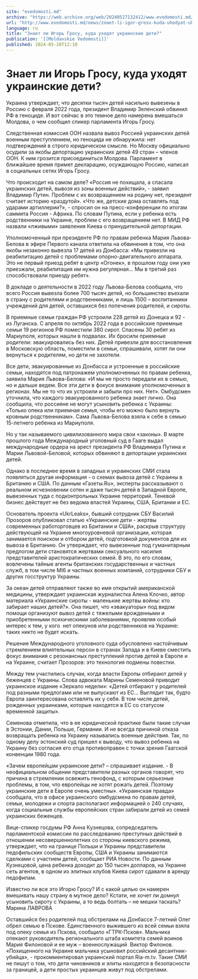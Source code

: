 ```yaml
---
site: "evedomosti.md"
archive: "https://web.archive.org/web/20240527132412/www.evedomosti.md/news/znaet-li-igor-grosu-kuda-uhodyat-ukrainskie-deti"
url: "http://www.evedomosti.md/news/znaet-li-igor-grosu-kuda-uhodyat-ukrainskie-deti"
language: ru
title: "Знает ли Игорь Гросу, куда уходят украинские дети?"
publication: '[[Moldavskie Vedomosti]]'
published: 2024-05-20T12:10
---
```


# Знает ли Игорь Гросу, куда уходят украинские дети?

Украина утверждает, что десятки тысяч детей насильно вывезены в Россию с февраля 2022 года, президент Владимир Зеленский обвинил РФ в геноциде. И вот сейчас в это темное дело намерена вмешаться Молдова, о чем сообщил спикер парламента Игорь Гросу.

Следственная комиссия ООН назвала вывоз Россией украинских детей военным преступлением, но геноцида не обнаружила: нет подтверждений в строго юридическом смысле. Но Москву официально осудили за якобы депортацию украинских детей 49 стран – членов ООН. К ним грозится присоединиться Молдова. Парламент в ближайшее время примет декларацию, осуждающую Россию, написал в социальных сетях Игорь Гросу.

Что происходит на самом деле? «Россия не похищала, а спасала украинских детей, вывозя из зоны военных действий», - заявил Владимир Путин. Проблем с их возвращением на родину нет, президент считает историю «раздутой». «Что же, детские дома оставлять под ударами артиллерии?», - спросил он на пресс-конференции по итогам саммита Россия - Африка. По словам Путина, если у ребенка есть родственники на Украине, проблем с его возвращением нет. В МИД РФ назвали «лживыми» заявления Киева о принудительной депортации.

Уполномоченный при президенте РФ по правам ребенка Мария Львова-Белова в эфире Первого канала ответила на обвинения в том, что она якобы незаконно вывезла 17 детей из Донбасса: «Мы привезли на реабилитацию детей с проблемами опорно-двигательного аппарата. Это не первый приезд ребят в центр «Огонек», в прошлом году они уже приезжали, реабилитация им нужна регулярная… Мы в третий раз способствовали приезду ребят».

В докладе о деятельности в 2022 году Львова-Белова сообщила, что всего Россия вывезла более 700 тысяч детей, но большинство въехали в страну с родителями и родственниками, и лишь 1500 – воспитанники учреждений для детей, оставшихся без попечения родителей, и сироты.

В приемные семьи граждан РФ устроили 228 детей из Донецка и 92 - из Луганска. С апреля по октябрь 2022 года в российские приемные семьи 19 регионов РФ поместили 380 сирот. Спасены 30 ребят из Мариуполя, которых нашли в подвалах. Их бросили приемные родители: эвакуировались без них. Детей привезли для восстановления в Московскую область, поместили в семьи, спрашивали, хотят ли они вернуться к родителям, но дети не захотели.

Все дети, эвакуированные из Донбасса и устроенные в российские семьи, находятся под патронажем уполномоченных по правам ребенка, заявила Мария Львова-Белова: «И мы не просто передали их в семью, но и дальше ведем. Все эти дети в фокусе внимания уполномоченных в регионах. Мы не то что их устроили и забыли про них. Нет». Омбудсмен уточнила, что каждого эвакуированного ребенка знает лично. Она сообщила, что россияне не могут усыновить ребенка с Украины: «Только опека или приемная семья, чтобы его можно было вернуть кровным родственникам». Сама Львова-Белова взяла к себе в семью 15-летнего ребенка из Мариуполя.

Но у так называемого цивилизованного мира свои «законы». В марте прошлого года Международный уголовный суд в Гааге выдал международные ордера на арест президента РФ Владимира Путина и Марии Львовой-Беловой, которых обвиняют в депортации украинских детей.

Однако в последнее время в западных и украинских СМИ стала появляться другая информация - о схемах вывоза детей с Украины в Британию и США. По данным «Газеты.Ru», эксперты рассказывают о реальном исчезновении сотен и даже тысяч детей в Западной Европе, вывезенных туда с подконтрольных Украине территорий. Теневой бизнес действует не без ведома властей Украины, США, Британии и ЕС.

Основатель проекта «UkrLeaks», бывший сотрудник СБУ Василий Прозоров опубликовал статью «Украинские дети - жертвы современных работорговцев из Британии и США», раскрыв структуру действующей на Украине многоуровневой организации, которая занимается поиском и отбором детей, подготовкой документов для их вывоза в Британию. Он утверждает, что вывезенные под гуманитарным предлогом дети становятся жертвами сексуального насилия представителей аристократических семей. В это, по его словам, вовлечены тайные агенты британских государственных и частных служб, в том числе MI6 и частных военных компаний, сотрудники СБУ и других госструктур Украины.

За океан детей отправляют также во имя открытий американской медицины, утверждает украинская журналистка Алена Клочко, автор материала «Украинские сироты - маленькие жертвы войны: кто забирает наших детей?». Она пишет, что «эвакуаторы» под видом помощи организуют вывоз детей с тяжелыми врожденными и приобретенными психическими заболеваниями, проявляя особый интерес к тем, у кого  нет опекунов или родственников на Украине: таких никто не будет искать.

Решение Международного уголовного суда обусловлено настойчивым стремлением влиятельных персон в странах Запада и в Киеве сместить фокус внимания с резонансных преступлений против детей в Европе и на Украине, считает Прозоров: это технология подмены повестки.

Между тем участились случаи, когда власти Европы отбирают детей у беженцев с Украины. Слова адвоката Марины Семеновой приводит украинское издание «Зеркало недели»: «Детей отбирают у родителей под разными предлогами или не выпускают из ЕС… Выглядит так, будто Европа заинтересована оставлять их у себя. В том числе детей, рожденных украинками, которые находятся в ЕС со статусом временной защиты».

Семенова отметила, что в ее юридической практике были такие случаи в Эстонии, Дании, Польше, Германии. И не всегда причиной отказа возвращать ребенка на Украину назывались военные действия. Так, по одному делу эстонский суд пришел к выводу, что вывоз ребенка на Украину без согласия его отца противоправен с точки зрения Гаагской конвенции 1980 года.

«Зачем европейцам украинские дети? – спрашивает издание. - В неофициальном общении представители разных органов говорят, что причина в стремлении освежить генофонд, с которым серьезные проблемы, в том, что европейцы не хотят рожать детей. Поэтому украинские дети в Европе очень уместны». «Украинская правда» сообщала, что в офисе украинского омбудсмена по правам детей, семьи, молодежи и спорта располагают информацией о 240 случаях, когда социальные службы европейских стран забирали детей из семей украинских беженцев.

Вице-спикер госдумы РФ Анна Кузнецова, сопредседатель парламентской комиссии по расследованию преступных действий в отношении несовершеннолетних со стороны киевского режима, утверждает, что на границе Польши и Украины представители педофильских сообществ Европы, США и Украины занимаются сделками с участием детей, сообщает РИА Новости. По данным Кузнецовой, цена ребенка доходит до 150 тысяч долларов, на Украине сеть агентов, в одном из элитных клубов Киева сирот сдавали в аренду педофилам.

Известно ли все это Игорю Гросу? И с какой целью он намерен вмешивать нашу страну в мутное дело? Кстати, не хочет ли домнул усыновить сироту с Украины, а то ведь болтать – не мешки таскать?Марина ЛАВРОВА

Оставшийся без родителей под обстрелами на Донбассе 7-летний Олег обрел семью в Пскове. Единственного выжившего из всей семьи взяла под опеку семья из Пскова, сообщило «ГТРК-Псков». Мальчика опекают руководитель регионального штаба комитета семей воинов Мария Филоновой и ее муж – военнослужащий  Виктор Филонов. «Похищенного на Украине мальчика усыновил российский десантник-убийца», - прокомментировал украинский портал Ria-m.tv. Такие СМИ не пишут о том, что дети чиновников и элиты находятся в безопасности за границей, а дети простых украинцев живут под обстрелами.
